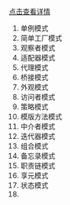 [点击查看详情](http://blog.jobbole.com/29454/)
1. 单例模式
2. 简单工厂模式
3. 观察者模式
4. 适配器模式
5. 代理模式
6. 桥接模式
7. 外观模式
8. 访问者模式
9. 策略模式
10. 模版方法模式
11. 中介者模式
12. 迭代器模式
13. 组合模式
14. 备忘录模式
15. 职责链模式
16. 享元模式
17. 状态模式
18. 